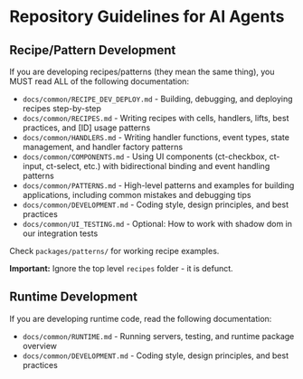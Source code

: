 # Repository Guidelines for AI Agents

## Recipe/Pattern Development

If you are developing recipes/patterns (they mean the same thing), you MUST read
ALL of the following documentation:

- `docs/common/RECIPE_DEV_DEPLOY.md` - Building, debugging, and deploying
  recipes step-by-step
- `docs/common/RECIPES.md` - Writing recipes with cells, handlers, lifts, best
  practices, and [ID] usage patterns
- `docs/common/HANDLERS.md` - Writing handler functions, event types, state
  management, and handler factory patterns
- `docs/common/COMPONENTS.md` - Using UI components (ct-checkbox, ct-input,
  ct-select, etc.) with bidirectional binding and event handling patterns
- `docs/common/PATTERNS.md` - High-level patterns and examples for building
  applications, including common mistakes and debugging tips
- `docs/common/DEVELOPMENT.md` - Coding style, design principles, and best
  practices
- `docs/common/UI_TESTING.md` - Optional: How to work with shadow dom in our
  integration tests

Check `packages/patterns/` for working recipe examples.

**Important:** Ignore the top level `recipes` folder - it is defunct.

## Runtime Development

If you are developing runtime code, read the following documentation:

- `docs/common/RUNTIME.md` - Running servers, testing, and runtime package
  overview
- `docs/common/DEVELOPMENT.md` - Coding style, design principles, and best
  practices
